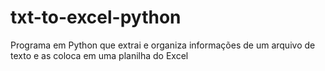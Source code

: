 # txt-to-excel-python
Programa em Python que extrai e organiza informações de um arquivo de texto e as coloca em uma planilha do Excel
